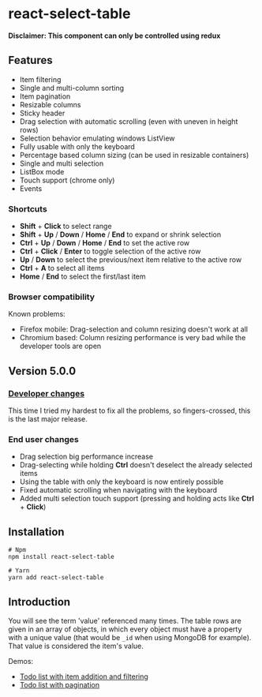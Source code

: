 # react-select-table

**Disclaimer: This component can only be controlled using redux**

## Features

* Item filtering
* Single and multi-column sorting
* Item pagination
* Resizable columns
* Sticky header
* Drag selection with automatic scrolling (even with uneven in height rows)
* Selection behavior emulating windows ListView
* Fully usable with only the keyboard
* Percentage based column sizing (can be used in resizable containers)
* Single and multi selection
* ListBox mode
* Touch support (chrome only)
* Events

### Shortcuts

* **Shift** + **Click** to select range
* **Shift** + **Up** / **Down** / **Home** / **End** to expand or shrink selection
* **Ctrl** + **Up** /  **Down** / **Home** / **End** to set the active row
* **Ctrl** + **Click** / **Enter** to toggle selection of the active row
* **Up** / **Down** to select the previous/next item relative to the active row
* **Ctrl** + **A** to select all items
* **Home** / **End** to select the first/last item

### Browser compatibility

Known problems:

* Firefox mobile: Drag-selection and column resizing doesn't work at all
* Chromium based: Column resizing performance is very bad while the developer tools are open



## Version 5.0.0

### [Developer changes](./docs/changes.md)

This time I tried my hardest to fix all the problems, so fingers-crossed, this is the last major release.

### End user changes

* Drag selection big performance increase
* Drag-selecting while holding **Ctrl** doesn't deselect the already selected items
* Using the table with only the keyboard is now entirely possible
* Fixed automatic scrolling when navigating with the keyboard
* Added multi selection touch support (pressing and holding acts like **Ctrl** + **Click**)



## Installation

```shell
# Npm
npm install react-select-table

# Yarn
yarn add react-select-table
```



## Introduction

You will see the term 'value' referenced many times. The table rows are given in an array of objects, in which every object must have a property with a unique value (that would be `_id` when using MongoDB for example). That value is considered the item's value.

Demos:

* [Todo list with item addition and filtering](https://codesandbox.io/s/tablecore-v4-todos-99eue)
* [Todo list with pagination](https://codesandbox.io/s/tablecore-v4-pagination-ozgqt)

